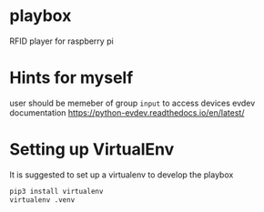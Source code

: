 # playbox
RFID player for raspberry pi


# Hints for myself
user should be memeber of group `input` to access devices
evdev documentation
https://python-evdev.readthedocs.io/en/latest/

# Setting up VirtualEnv

It is suggested to set up a virtualenv to develop the playbox

```bash
pip3 install virtualenv
virtualenv .venv
```